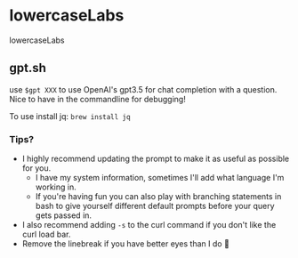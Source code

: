 # lowercaseLabs
lowercaseLabs 


## gpt.sh
use `$gpt XXX` to use OpenAI's gpt3.5 for chat completion with a question. Nice to have in the commandline for debugging!

To use install jq:
`brew install jq`

### Tips?
- I highly recommend updating the prompt to make it as useful as possible for you.
  - I have my system information, sometimes I'll add what language I'm working in.
  - If you're having fun you can also play with branching statements in bash to give yourself different default prompts before your query gets passed in.
- I also recommend adding `-s` to the curl command if you don't like the curl load bar.
- Remove the linebreak if you have better eyes than I do 👀
